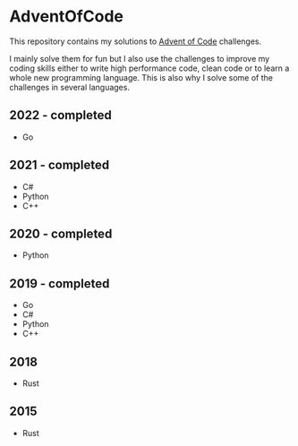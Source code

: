 # AdventOfCode

This repository contains my solutions to [Advent of Code](https://adventofcode.com/) challenges.

I mainly solve them for fun but I also use the challenges to improve my coding skills either to write high performance code, clean code or to learn a whole new programming language. This is also why I solve some of the challenges in several languages.

## 2022 - completed

- Go

## 2021 - completed

- C#
- Python
- C++

## 2020 - completed

- Python

## 2019 - completed

- Go
- C#
- Python
- C++

## 2018

- Rust

## 2015

- Rust
